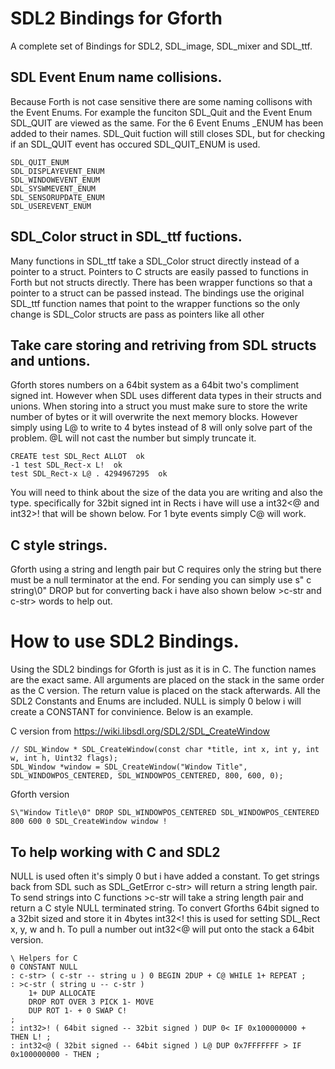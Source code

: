 # SDL2 Bindings for Gforth
A complete set of Bindings for SDL2, SDL_image, SDL_mixer and SDL_ttf.

## SDL Event Enum name collisions.
Because Forth is not case sensitive there are some naming collisons with the Event Enums. For example the funciton SDL_Quit and the Event Enum SDL_QUIT are viewed as the same. For the 6 Event Enums _ENUM has been added to their names. SDL_Quit fuction will still closes SDL, but for checking if an SDL_QUIT event has occured SDL_QUIT_ENUM is used.

    SDL_QUIT_ENUM
    SDL_DISPLAYEVENT_ENUM
    SDL_WINDOWEVENT_ENUM
    SDL_SYSWMEVENT_ENUM
    SDL_SENSORUPDATE_ENUM
    SDL_USEREVENT_ENUM

## SDL_Color struct in SDL_ttf fuctions.
Many functions in SDL_ttf take a SDL_Color struct directly instead of a pointer to a struct. Pointers to C structs are easily passed to functions in Forth but not structs directly. There has been wrapper functions so that a pointer to a struct can be passed instead. The bindings use the original SDL_ttf function names that point to the wrapper functions so the only change is SDL_Color structs are pass as pointers like all other

## Take care storing and retriving from SDL structs and untions.
Gforth stores numbers on a 64bit system as a 64bit two's compliment signed int. However when SDL uses different data types in their structs and unions. When storing into a struct you must make sure to store the write number of bytes or it will overwrite the next memory blocks. However simply using L@ to write to 4 bytes instead of 8 will only solve part of the problem. @L will not cast the number but simply truncate it.

    CREATE test SDL_Rect ALLOT  ok
    -1 test SDL_Rect-x L!  ok
    test SDL_Rect-x L@ . 4294967295  ok

You will need to think about the size of the data you are writing and also the type. specifically for 32bit signed int in Rects i have will use a int32<@ and int32>! that will be shown below. For 1 byte events simply C@ will work.

## C style strings.
Gforth using a string and length pair but C requires only the string but there must be a null terminator at the end. For sending you can simply use s\" c string\0" DROP but for converting back i have also shown below >c-str and c-str> words to help out.

# How to use SDL2 Bindings.
Using the SDL2 bindings for Gforth is just as it is in C. The function names are the exact same. All arguments are placed on the stack in the same order as the C version. The return value is placed on the stack afterwards. All the SDL2 Constants and Enums are included. NULL is simply 0 below i will create a CONSTANT for convinience. Below is an example.

C version from https://wiki.libsdl.org/SDL2/SDL_CreateWindow

    // SDL_Window * SDL_CreateWindow(const char *title, int x, int y, int w, int h, Uint32 flags);
    SDL_Window *window = SDL_CreateWindow("Window Title", SDL_WINDOWPOS_CENTERED, SDL_WINDOWPOS_CENTERED, 800, 600, 0);

Gforth version

    S\"Window Title\0" DROP SDL_WINDOWPOS_CENTERED SDL_WINDOWPOS_CENTERED 800 600 0 SDL_CreateWindow window !

## To help working with C and SDL2
NULL is used often it's simply 0 but i have added a constant. To get strings back from SDL such as SDL_GetError c-str> will return a string length pair. To send strings into C functions >c-str will take a string length pair and return a C style NULL terminated string. To convert Gforths 64bit signed to a 32bit sized and store it in 4bytes int32<! this is used for setting SDL_Rect x, y, w and h. To pull a number out int32<@ will put onto the stack a 64bit version.

    \ Helpers for C
    0 CONSTANT NULL
    : c-str> ( c-str -- string u ) 0 BEGIN 2DUP + C@ WHILE 1+ REPEAT ;
    : >c-str ( string u -- c-str )
        1+ DUP ALLOCATE
        DROP ROT OVER 3 PICK 1- MOVE
        DUP ROT 1- + 0 SWAP C!
    ;
    : int32>! ( 64bit signed -- 32bit signed ) DUP 0< IF 0x100000000 + THEN L! ;
    : int32<@ ( 32bit signed -- 64bit signed ) L@ DUP 0x7FFFFFFF > IF 0x100000000 - THEN ;




